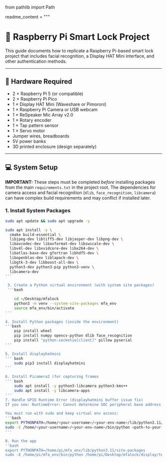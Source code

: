 from pathlib import Path

readme_content = """
# 🔐 Raspberry Pi Smart Lock Project

This guide documents how to replicate a Raspberry Pi-based smart lock project that includes facial recognition, a Display HAT Mini interface, and other authentication methods.

---

## 🧱 Hardware Required

- 2 × Raspberry Pi 5 (or compatible)
- 2 × Raspberry Pi Pico
- 1 × Display HAT Mini (Waveshare or Pimoroni)
- 1 × Raspberry Pi Camera or USB webcam
- 1 × ReSpeaker Mic Array v2.0
- 1 × Rotary encoder
- 1 × Tap pattern sensor
- 1 × Servo motor
- Jumper wires, breadboards
- 5V power banks
- 3D printed enclosure (design separately)

---

## 💻 System Setup

**IMPORTANT:** These steps must be completed *before* installing packages from the main `requirements.txt` in the project root. The dependencies for camera access and facial recognition (`dlib`, `face_recognition`, `libcamera`) can have complex build requirements and may conflict if installed later.

### 1. Install System Packages

```bash
sudo apt update && sudo apt upgrade -y

sudo apt install -y \
  cmake build-essential \
  libjpeg-dev libtiff5-dev libjasper-dev libpng-dev \
  libavcodec-dev libavformat-dev libswscale-dev \
  libv4l-dev libxvidcore-dev libx264-dev \
  libatlas-base-dev gfortran libhdf5-dev \
  libopenblas-dev liblapack-dev \
  libgtk-3-dev libboost-all-dev \
  python3-dev python3-pip python3-venv \
  libcamera-dev
'''

 3. Create a Python virtual environment (with system site packages)
 '''bash

    cd ~/Desktop/mfalock
    python3 -m venv --system-site-packages mfa_env
    source mfa_env/bin/activate
'''

4. Install Python packages (inside the environment)
'''bash 
    pip install wheel
    pip install numpy opencv-python dlib face_recognition
    pip install "python-socketio[client]" pillow pyserial
'''

5. Install displayhatmini
''' bash 
    sudo pip3 install displayhatmini
'''

6. Install Picamera2 (for capturing frames
''' bash 
    sudo apt install -y python3-libcamera python3-kms++
    sudo apt install -y libcamera-apps
'''
7. Handle GPIO Runtime Error (displayhatmini buffer issue fix)
If you see: RuntimeError: Cannot determine SOC peripheral base address, it's because your script uses RPi.GPIO, but you're not running as root.

You must run with sudo and keep virtual env access:
'''bash 
export PYTHONPATH=/home/<your-username>/<your-env-name>/lib/python3.11/site-packages
sudo -E /home/<your-username>/<your-env-name>/bin/python <path-to-your-script>/test_lcd.py
'''

8. Run the app
''bash
export PYTHONPATH=/home/pi/mfa_env/lib/python3.11/site-packages
sudo -E /home/pi/mfa_env/bin/python /home/pi/Desktop/mfalock/display/test_lcd.py


